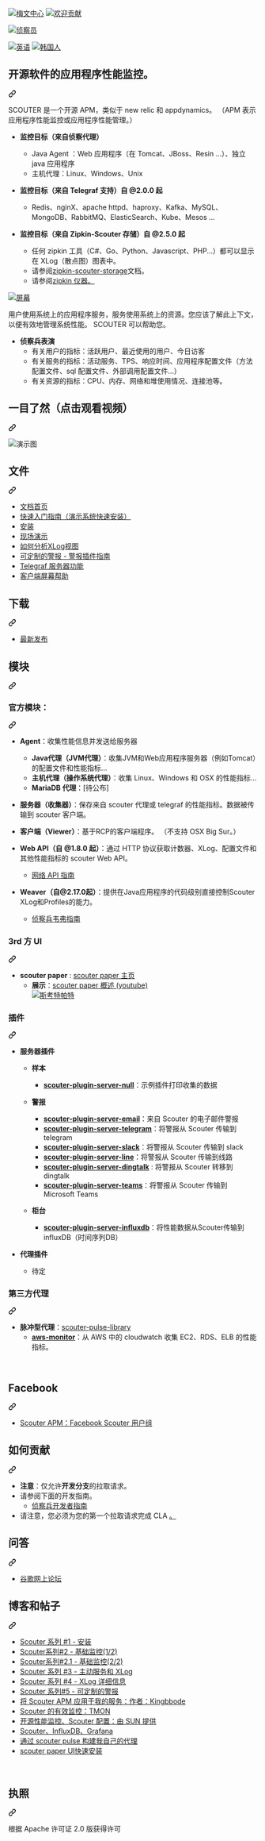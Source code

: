 <div class="Box-sc-g0xbh4-0 bJMeLZ js-snippet-clipboard-copy-unpositioned" data-hpc="true"><article class="markdown-body entry-content container-lg" itemprop="text"><p dir="auto"><a href="https://maven-badges.herokuapp.com/maven-central/io.github.scouter-project/scouter-parent" rel="nofollow"><img src="https://camo.githubusercontent.com/4aa9cfa762433fc3d3fa07e1dea9db450b4c7a88026b6dcc288a29d819a3ceb2/68747470733a2f2f6d6176656e2d6261646765732e6865726f6b756170702e636f6d2f6d6176656e2d63656e7472616c2f696f2e6769746875622e73636f757465722d70726f6a6563742f73636f757465722d706172656e742f62616467652e7376673f743d31" alt="梅文中心" data-canonical-src="https://maven-badges.herokuapp.com/maven-central/io.github.scouter-project/scouter-parent/badge.svg?t=1" style="max-width: 100%;"></a>
<a href="https://github.com/scouter-project/scouter/issues"><img src="https://camo.githubusercontent.com/8531ea80bc5e0ac96a01c1f2e18f168ca543ffd837522065bcf93f238774d4b8/68747470733a2f2f696d672e736869656c64732e696f2f62616467652f636f6e747269627574696f6e732d77656c636f6d652d627269676874677265656e2e7376673f7374796c653d666c6174" alt="欢迎贡献" data-canonical-src="https://img.shields.io/badge/contributions-welcome-brightgreen.svg?style=flat" style="max-width: 100%;"></a></p>
<p dir="auto"><a target="_blank" rel="noopener noreferrer" href="/scouter-project/scouter/blob/master/scouter.document/img/main/scouter-logo-w200.png"><img src="/scouter-project/scouter/raw/master/scouter.document/img/main/scouter-logo-w200.png" alt="侦察员" style="max-width: 100%;"></a></p>
<p dir="auto"><a href="/scouter-project/scouter/blob/master/README.md"><img src="https://camo.githubusercontent.com/d6026e7318c088fbb79f3bdbfcb5980d5c8a0c60efd8d723887578608b4b758d/68747470733a2f2f696d672e736869656c64732e696f2f62616467652f6c616e67756167652d456e676c6973682d6f72616e67652e737667" alt="英语" data-canonical-src="https://img.shields.io/badge/language-English-orange.svg" style="max-width: 100%;"></a> <a href="/scouter-project/scouter/blob/master/README_kr.md"><img src="https://camo.githubusercontent.com/a26035bb1d06fa63974cabd6fe28ae002b59b3c8eded331fa63827389f460531/68747470733a2f2f696d672e736869656c64732e696f2f62616467652f6c616e67756167652d4b6f7265616e2d626c75652e737667" alt="韩国人" data-canonical-src="https://img.shields.io/badge/language-Korean-blue.svg" style="max-width: 100%;"></a></p>
<div class="markdown-heading" dir="auto"><h2 tabindex="-1" class="heading-element" dir="auto"><font style="vertical-align: inherit;"><font style="vertical-align: inherit;">开源软件的应用程序性能监控。</font></font></h2><a id="user-content-application-performance-monitoring-for-open-source-sws" class="anchor" aria-label="永久链接：开源软件的应用程序性能监控。" href="#application-performance-monitoring-for-open-source-sws"><svg class="octicon octicon-link" viewBox="0 0 16 16" version="1.1" width="16" height="16" aria-hidden="true"><path d="m7.775 3.275 1.25-1.25a3.5 3.5 0 1 1 4.95 4.95l-2.5 2.5a3.5 3.5 0 0 1-4.95 0 .751.751 0 0 1 .018-1.042.751.751 0 0 1 1.042-.018 1.998 1.998 0 0 0 2.83 0l2.5-2.5a2.002 2.002 0 0 0-2.83-2.83l-1.25 1.25a.751.751 0 0 1-1.042-.018.751.751 0 0 1-.018-1.042Zm-4.69 9.64a1.998 1.998 0 0 0 2.83 0l1.25-1.25a.751.751 0 0 1 1.042.018.751.751 0 0 1 .018 1.042l-1.25 1.25a3.5 3.5 0 1 1-4.95-4.95l2.5-2.5a3.5 3.5 0 0 1 4.95 0 .751.751 0 0 1-.018 1.042.751.751 0 0 1-1.042.018 1.998 1.998 0 0 0-2.83 0l-2.5 2.5a1.998 1.998 0 0 0 0 2.83Z"></path></svg></a></div>
<p dir="auto"><font style="vertical-align: inherit;"><font style="vertical-align: inherit;">SCOUTER 是一个开源 APM，类似于 new relic 和 appdynamics。 （APM 表示应用程序性能监控或应用程序性能管理。）</font></font></p>
<ul dir="auto">
<li>
<p dir="auto"><strong><font style="vertical-align: inherit;"><font style="vertical-align: inherit;">监控目标（来自侦察代理）</font></font></strong></p>
<ul dir="auto">
<li><font style="vertical-align: inherit;"><font style="vertical-align: inherit;">Java Agent ：Web 应用程序（在 Tomcat、JBoss、Resin ...）、独立 java 应用程序</font></font></li>
<li><font style="vertical-align: inherit;"><font style="vertical-align: inherit;">主机代理：Linux、Windows、Unix</font></font></li>
</ul>
</li>
<li>
<p dir="auto"><strong><font style="vertical-align: inherit;"><font style="vertical-align: inherit;">监控目标（来自 Telegraf 支持）自 @2.0.0 起</font></font></strong></p>
<ul dir="auto">
<li><font style="vertical-align: inherit;"><font style="vertical-align: inherit;">Redis、nginX、apache httpd、haproxy、Kafka、MySQL、MongoDB、RabbitMQ、ElasticSearch、Kube、Mesos ...</font></font></li>
</ul>
</li>
<li>
<p dir="auto"><strong><font style="vertical-align: inherit;"><font style="vertical-align: inherit;">监控目标（来自 Zipkin-Scouter 存储）自 @2.5.0 起</font></font></strong></p>
<ul dir="auto">
<li><font style="vertical-align: inherit;"><font style="vertical-align: inherit;">任何 zipkin 工具（C#、Go、Python、Javascript、PHP...）都可以显示在 XLog（散点图）图表中。</font></font></li>
<li><font style="vertical-align: inherit;"><font style="vertical-align: inherit;">请参阅</font></font><a href="https://github.com/scouter-project/zipkin-scouter"><font style="vertical-align: inherit;"><font style="vertical-align: inherit;">zipkin-scouter-storage</font></font></a><font style="vertical-align: inherit;"><font style="vertical-align: inherit;">文档。</font></font></li>
<li><font style="vertical-align: inherit;"><font style="vertical-align: inherit;">请参阅</font></font><a href="https://zipkin.io/pages/extensions_choices.html" rel="nofollow"><font style="vertical-align: inherit;"><font style="vertical-align: inherit;">zipkin 仪器。</font></font></a></li>
</ul>
</li>
</ul>
<p dir="auto"><a target="_blank" rel="noopener noreferrer" href="/scouter-project/scouter/blob/master/scouter.document/img/main/dashboard-sample-1.png"><img src="/scouter-project/scouter/raw/master/scouter.document/img/main/dashboard-sample-1.png" alt="屏幕" style="max-width: 100%;"></a></p>
<p dir="auto"><font style="vertical-align: inherit;"><font style="vertical-align: inherit;">用户使用系统上的应用程序服务，服务使用系统上的资源。您应该了解此上下文，以便有效地管理系统性能。 SCOUTER 可以帮助您。</font></font></p>
<ul dir="auto">
<li><strong><font style="vertical-align: inherit;"><font style="vertical-align: inherit;">侦察兵表演</font></font></strong>
<ul dir="auto">
<li><font style="vertical-align: inherit;"><font style="vertical-align: inherit;">有关用户的指标：活跃用户、最近使用的用户、今日访客</font></font></li>
<li><font style="vertical-align: inherit;"><font style="vertical-align: inherit;">有关服务的指标：活动服务、TPS、响应时间、应用程序配置文件（方法配置文件、sql 配置文件、外部调用配置文件...）</font></font></li>
<li><font style="vertical-align: inherit;"><font style="vertical-align: inherit;">有关资源的指标：CPU、内存、网络和堆使用情况、连接池等。</font></font></li>
</ul>
</li>
</ul>
<div class="markdown-heading" dir="auto"><h2 tabindex="-1" class="heading-element" dir="auto"><font style="vertical-align: inherit;"><font style="vertical-align: inherit;">一目了然（点击观看视频）</font></font></h2><a id="user-content-at-a-glanceclick-to-watch-the-video" class="anchor" aria-label="永久链接：概览（点击观看视频）" href="#at-a-glanceclick-to-watch-the-video"><svg class="octicon octicon-link" viewBox="0 0 16 16" version="1.1" width="16" height="16" aria-hidden="true"><path d="m7.775 3.275 1.25-1.25a3.5 3.5 0 1 1 4.95 4.95l-2.5 2.5a3.5 3.5 0 0 1-4.95 0 .751.751 0 0 1 .018-1.042.751.751 0 0 1 1.042-.018 1.998 1.998 0 0 0 2.83 0l2.5-2.5a2.002 2.002 0 0 0-2.83-2.83l-1.25 1.25a.751.751 0 0 1-1.042-.018.751.751 0 0 1-.018-1.042Zm-4.69 9.64a1.998 1.998 0 0 0 2.83 0l1.25-1.25a.751.751 0 0 1 1.042.018.751.751 0 0 1 .018 1.042l-1.25 1.25a3.5 3.5 0 1 1-4.95-4.95l2.5-2.5a3.5 3.5 0 0 1 4.95 0 .751.751 0 0 1-.018 1.042.751.751 0 0 1-1.042.018 1.998 1.998 0 0 0-2.83 0l-2.5 2.5a1.998 1.998 0 0 0 0 2.83Z"></path></svg></a></div>
<p dir="auto"><animated-image data-catalyst=""><a href="https://youtu.be/iuArTzsD7Ws" rel="nofollow" data-target="animated-image.originalLink"><img src="https://github.com/scouter-project/scouter/raw/master/scouter.document/img/main/scouter-movie.gif" alt="演示图" style="max-width: 100%; display: inline-block;" data-target="animated-image.originalImage"></a>
       
<div class="markdown-heading" dir="auto"><h2 tabindex="-1" class="heading-element" dir="auto"><font style="vertical-align: inherit;"><font style="vertical-align: inherit;">文件</font></font></h2><a id="user-content-documents" class="anchor" aria-label="永久链接：文档" href="#documents"><svg class="octicon octicon-link" viewBox="0 0 16 16" version="1.1" width="16" height="16" aria-hidden="true"><path d="m7.775 3.275 1.25-1.25a3.5 3.5 0 1 1 4.95 4.95l-2.5 2.5a3.5 3.5 0 0 1-4.95 0 .751.751 0 0 1 .018-1.042.751.751 0 0 1 1.042-.018 1.998 1.998 0 0 0 2.83 0l2.5-2.5a2.002 2.002 0 0 0-2.83-2.83l-1.25 1.25a.751.751 0 0 1-1.042-.018.751.751 0 0 1-.018-1.042Zm-4.69 9.64a1.998 1.998 0 0 0 2.83 0l1.25-1.25a.751.751 0 0 1 1.042.018.751.751 0 0 1 .018 1.042l-1.25 1.25a3.5 3.5 0 1 1-4.95-4.95l2.5-2.5a3.5 3.5 0 0 1 4.95 0 .751.751 0 0 1-.018 1.042.751.751 0 0 1-1.042.018 1.998 1.998 0 0 0-2.83 0l-2.5 2.5a1.998 1.998 0 0 0 0 2.83Z"></path></svg></a></div>
<ul dir="auto">
<li><a href="/scouter-project/scouter/blob/master/scouter.document/index.md"><font style="vertical-align: inherit;"><font style="vertical-align: inherit;">文档首页</font></font></a></li>
<li><a href="/scouter-project/scouter/blob/master/scouter.document/main/Quick-Start.md"><font style="vertical-align: inherit;"><font style="vertical-align: inherit;">快速入门指南（演示系统快速安装）</font></font></a></li>
<li><a href="/scouter-project/scouter/blob/master/scouter.document/main/Setup.md"><font style="vertical-align: inherit;"><font style="vertical-align: inherit;">安装</font></font></a></li>
<li><a href="/scouter-project/scouter/blob/master/scouter.document/main/Live-Demo.md"><font style="vertical-align: inherit;"><font style="vertical-align: inherit;">现场演示</font></font></a></li>
<li><a href="/scouter-project/scouter/blob/master/scouter.document/client/Reading-XLog.md"><font style="vertical-align: inherit;"><font style="vertical-align: inherit;">如何分析XLog视图</font></font></a></li>
<li><a href="/scouter-project/scouter/blob/master/scouter.document/main/Alert-Plugin-Guide.md"><font style="vertical-align: inherit;"><font style="vertical-align: inherit;">可定制的警报 - 警报插件指南</font></font></a></li>
<li><a href="/scouter-project/scouter/blob/master/scouter.document/main/Telegraf-Server.md"><font style="vertical-align: inherit;"><font style="vertical-align: inherit;">Telegraf 服务器功能</font></font></a></li>
<li><a href="/scouter-project/scouter/blob/master/scouter.document/client/How-To-Use-Client.md"><font style="vertical-align: inherit;"><font style="vertical-align: inherit;">客户端屏幕帮助</font></font></a></li>
</ul>
<div class="markdown-heading" dir="auto"><h2 tabindex="-1" class="heading-element" dir="auto"><font style="vertical-align: inherit;"><font style="vertical-align: inherit;">下载</font></font></h2><a id="user-content-download" class="anchor" aria-label="永久链接： 下载" href="#download"><svg class="octicon octicon-link" viewBox="0 0 16 16" version="1.1" width="16" height="16" aria-hidden="true"><path d="m7.775 3.275 1.25-1.25a3.5 3.5 0 1 1 4.95 4.95l-2.5 2.5a3.5 3.5 0 0 1-4.95 0 .751.751 0 0 1 .018-1.042.751.751 0 0 1 1.042-.018 1.998 1.998 0 0 0 2.83 0l2.5-2.5a2.002 2.002 0 0 0-2.83-2.83l-1.25 1.25a.751.751 0 0 1-1.042-.018.751.751 0 0 1-.018-1.042Zm-4.69 9.64a1.998 1.998 0 0 0 2.83 0l1.25-1.25a.751.751 0 0 1 1.042.018.751.751 0 0 1 .018 1.042l-1.25 1.25a3.5 3.5 0 1 1-4.95-4.95l2.5-2.5a3.5 3.5 0 0 1 4.95 0 .751.751 0 0 1-.018 1.042.751.751 0 0 1-1.042.018 1.998 1.998 0 0 0-2.83 0l-2.5 2.5a1.998 1.998 0 0 0 0 2.83Z"></path></svg></a></div>
<ul dir="auto">
<li><a href="https://github.com/scouter-project/scouter/releases/"><font style="vertical-align: inherit;"><font style="vertical-align: inherit;">最新发布</font></font></a></li>
</ul>
<div class="markdown-heading" dir="auto"><h2 tabindex="-1" class="heading-element" dir="auto"><font style="vertical-align: inherit;"><font style="vertical-align: inherit;">模块</font></font></h2><a id="user-content-modules" class="anchor" aria-label="永久链接：模块" href="#modules"><svg class="octicon octicon-link" viewBox="0 0 16 16" version="1.1" width="16" height="16" aria-hidden="true"><path d="m7.775 3.275 1.25-1.25a3.5 3.5 0 1 1 4.95 4.95l-2.5 2.5a3.5 3.5 0 0 1-4.95 0 .751.751 0 0 1 .018-1.042.751.751 0 0 1 1.042-.018 1.998 1.998 0 0 0 2.83 0l2.5-2.5a2.002 2.002 0 0 0-2.83-2.83l-1.25 1.25a.751.751 0 0 1-1.042-.018.751.751 0 0 1-.018-1.042Zm-4.69 9.64a1.998 1.998 0 0 0 2.83 0l1.25-1.25a.751.751 0 0 1 1.042.018.751.751 0 0 1 .018 1.042l-1.25 1.25a3.5 3.5 0 1 1-4.95-4.95l2.5-2.5a3.5 3.5 0 0 1 4.95 0 .751.751 0 0 1-.018 1.042.751.751 0 0 1-1.042.018 1.998 1.998 0 0 0-2.83 0l-2.5 2.5a1.998 1.998 0 0 0 0 2.83Z"></path></svg></a></div>
<div class="markdown-heading" dir="auto"><h3 tabindex="-1" class="heading-element" dir="auto"><font style="vertical-align: inherit;"><font style="vertical-align: inherit;">官方模块：</font></font></h3><a id="user-content-official-modules" class="anchor" aria-label="永久链接：官方模块：" href="#official-modules"><svg class="octicon octicon-link" viewBox="0 0 16 16" version="1.1" width="16" height="16" aria-hidden="true"><path d="m7.775 3.275 1.25-1.25a3.5 3.5 0 1 1 4.95 4.95l-2.5 2.5a3.5 3.5 0 0 1-4.95 0 .751.751 0 0 1 .018-1.042.751.751 0 0 1 1.042-.018 1.998 1.998 0 0 0 2.83 0l2.5-2.5a2.002 2.002 0 0 0-2.83-2.83l-1.25 1.25a.751.751 0 0 1-1.042-.018.751.751 0 0 1-.018-1.042Zm-4.69 9.64a1.998 1.998 0 0 0 2.83 0l1.25-1.25a.751.751 0 0 1 1.042.018.751.751 0 0 1 .018 1.042l-1.25 1.25a3.5 3.5 0 1 1-4.95-4.95l2.5-2.5a3.5 3.5 0 0 1 4.95 0 .751.751 0 0 1-.018 1.042.751.751 0 0 1-1.042.018 1.998 1.998 0 0 0-2.83 0l-2.5 2.5a1.998 1.998 0 0 0 0 2.83Z"></path></svg></a></div>
<ul dir="auto">
<li>
<p dir="auto"><strong><font style="vertical-align: inherit;"><font style="vertical-align: inherit;">Agent</font></font></strong><font style="vertical-align: inherit;"><font style="vertical-align: inherit;">：收集性能信息并发送给服务器</font></font></p>
<ul dir="auto">
<li><strong><font style="vertical-align: inherit;"><font style="vertical-align: inherit;">Java代理（JVM代理）</font></font></strong><font style="vertical-align: inherit;"><font style="vertical-align: inherit;">：收集JVM和Web应用程序服务器（例如Tomcat）的配置文件和性能指标...</font></font></li>
<li><strong><font style="vertical-align: inherit;"><font style="vertical-align: inherit;">主机代理（操作系统代理）</font></font></strong><font style="vertical-align: inherit;"><font style="vertical-align: inherit;">：收集 Linux、Windows 和 OSX 的性能指标...</font></font></li>
<li><strong><font style="vertical-align: inherit;"><font style="vertical-align: inherit;">MariaDB 代理</font></font></strong><font style="vertical-align: inherit;"><font style="vertical-align: inherit;">：[待公布]</font></font></li>
</ul>
</li>
<li>
<p dir="auto"><strong><font style="vertical-align: inherit;"><font style="vertical-align: inherit;">服务器（收集器）</font></font></strong><font style="vertical-align: inherit;"><font style="vertical-align: inherit;">：保存来自 scouter 代理或 telegraf 的性能指标。数据被传输到 scouter 客户端。</font></font></p>
</li>
<li>
<p dir="auto"><strong><font style="vertical-align: inherit;"><font style="vertical-align: inherit;">客户端（Viewer）</font></font></strong><font style="vertical-align: inherit;"><font style="vertical-align: inherit;">：基于RCP的客户端程序。 （不支持 OSX Big Sur。）</font></font></p>
</li>
<li>
<p dir="auto"><strong><font style="vertical-align: inherit;"><font style="vertical-align: inherit;">Web API（自 @1.8.0 起）</font></font></strong><font style="vertical-align: inherit;"><font style="vertical-align: inherit;">：通过 HTTP 协议获取计数器、XLog、配置文件和其他性能指标的 scouter Web API。</font></font></p>
<ul dir="auto">
<li><a href="/scouter-project/scouter/blob/master/scouter.document/tech/Web-API-Guide.md"><font style="vertical-align: inherit;"><font style="vertical-align: inherit;">网络 API 指南</font></font></a></li>
</ul>
</li>
<li>
<p dir="auto"><strong><font style="vertical-align: inherit;"><font style="vertical-align: inherit;">Weaver（自@2.17.0起）</font></font></strong><font style="vertical-align: inherit;"><font style="vertical-align: inherit;">：提供在Java应用程序的代码级别直接控制Scouter XLog和Profiles的能力。</font></font></p>
<ul dir="auto">
<li><a href="/scouter-project/scouter/blob/master/scouter.document/weaver/Weaver-Guide.md"><font style="vertical-align: inherit;"><font style="vertical-align: inherit;">侦察兵韦弗指南</font></font></a></li>
</ul>
</li>
</ul>
<div class="markdown-heading" dir="auto"><h3 tabindex="-1" class="heading-element" dir="auto"><font style="vertical-align: inherit;"><font style="vertical-align: inherit;">3rd 方 UI</font></font></h3><a id="user-content-3rd-party-uis" class="anchor" aria-label="永久链接：第 3 方 UI" href="#3rd-party-uis"><svg class="octicon octicon-link" viewBox="0 0 16 16" version="1.1" width="16" height="16" aria-hidden="true"><path d="m7.775 3.275 1.25-1.25a3.5 3.5 0 1 1 4.95 4.95l-2.5 2.5a3.5 3.5 0 0 1-4.95 0 .751.751 0 0 1 .018-1.042.751.751 0 0 1 1.042-.018 1.998 1.998 0 0 0 2.83 0l2.5-2.5a2.002 2.002 0 0 0-2.83-2.83l-1.25 1.25a.751.751 0 0 1-1.042-.018.751.751 0 0 1-.018-1.042Zm-4.69 9.64a1.998 1.998 0 0 0 2.83 0l1.25-1.25a.751.751 0 0 1 1.042.018.751.751 0 0 1 .018 1.042l-1.25 1.25a3.5 3.5 0 1 1-4.95-4.95l2.5-2.5a3.5 3.5 0 0 1 4.95 0 .751.751 0 0 1-.018 1.042.751.751 0 0 1-1.042.018 1.998 1.998 0 0 0-2.83 0l-2.5 2.5a1.998 1.998 0 0 0 0 2.83Z"></path></svg></a></div>
<ul dir="auto">
<li><strong><font style="vertical-align: inherit;"><font style="vertical-align: inherit;">scouter paper</font></font></strong><font style="vertical-align: inherit;"><font style="vertical-align: inherit;"> : </font></font><a href="https://scouter-contrib.github.io/scouter-paper/" rel="nofollow"><font style="vertical-align: inherit;"><font style="vertical-align: inherit;">scouter paper 主页</font></font></a>
<ul dir="auto">
<li><strong><font style="vertical-align: inherit;"><font style="vertical-align: inherit;">展示</font></font></strong><font style="vertical-align: inherit;"><font style="vertical-align: inherit;">：</font></font><a href="https://www.youtube.com/watch?v=NjJ0dGhdIbU" rel="nofollow"><font style="vertical-align: inherit;"><font style="vertical-align: inherit;">scouter paper 概述 (youtube)</font></font></a><br>
<a href="https://www.youtube.com/watch?v=NjJ0dGhdIbU" rel="nofollow"><img src="https://camo.githubusercontent.com/9ccafb251e4b5a7a5ee2c7b8541542289a7dedeece4a6194df3f968a688f947c/68747470733a2f2f73636f757465722d636f6e747269622e6769746875622e696f2f73636f757465722d70617065722f696d672f696d6731322e706e67" alt="斯考特帕特" data-canonical-src="https://scouter-contrib.github.io/scouter-paper/img/img12.png" style="max-width: 100%;"></a></li>
</ul>
</li>
</ul>
<div class="markdown-heading" dir="auto"><h3 tabindex="-1" class="heading-element" dir="auto"><font style="vertical-align: inherit;"><font style="vertical-align: inherit;">插件</font></font></h3><a id="user-content-plugins" class="anchor" aria-label="永久链接：插件" href="#plugins"><svg class="octicon octicon-link" viewBox="0 0 16 16" version="1.1" width="16" height="16" aria-hidden="true"><path d="m7.775 3.275 1.25-1.25a3.5 3.5 0 1 1 4.95 4.95l-2.5 2.5a3.5 3.5 0 0 1-4.95 0 .751.751 0 0 1 .018-1.042.751.751 0 0 1 1.042-.018 1.998 1.998 0 0 0 2.83 0l2.5-2.5a2.002 2.002 0 0 0-2.83-2.83l-1.25 1.25a.751.751 0 0 1-1.042-.018.751.751 0 0 1-.018-1.042Zm-4.69 9.64a1.998 1.998 0 0 0 2.83 0l1.25-1.25a.751.751 0 0 1 1.042.018.751.751 0 0 1 .018 1.042l-1.25 1.25a3.5 3.5 0 1 1-4.95-4.95l2.5-2.5a3.5 3.5 0 0 1 4.95 0 .751.751 0 0 1-.018 1.042.751.751 0 0 1-1.042.018 1.998 1.998 0 0 0-2.83 0l-2.5 2.5a1.998 1.998 0 0 0 0 2.83Z"></path></svg></a></div>
<ul dir="auto">
<li>
<p dir="auto"><strong><font style="vertical-align: inherit;"><font style="vertical-align: inherit;">服务器插件</font></font></strong></p>
<ul dir="auto">
<li>
<p dir="auto"><strong><font style="vertical-align: inherit;"><font style="vertical-align: inherit;">样本</font></font></strong></p>
<ul dir="auto">
<li><strong><a href="https://github.com/scouter-project/scouter-plugin-server-null"><font style="vertical-align: inherit;"><font style="vertical-align: inherit;">scouter-plugin-server-null</font></font></a></strong><font style="vertical-align: inherit;"><font style="vertical-align: inherit;">：示例插件打印收集的数据</font></font></li>
</ul>
</li>
<li>
<p dir="auto"><strong><font style="vertical-align: inherit;"><font style="vertical-align: inherit;">警报</font></font></strong></p>
<ul dir="auto">
<li><strong><a href="https://github.com/scouter-contrib/scouter-plugin-server-alert-email"><font style="vertical-align: inherit;"><font style="vertical-align: inherit;">scouter-plugin-server-email</font></font></a></strong><font style="vertical-align: inherit;"><font style="vertical-align: inherit;">：来自 Scouter 的电子邮件警报</font></font></li>
<li><strong><a href="https://github.com/scouter-contrib/scouter-plugin-server-alert-telegram"><font style="vertical-align: inherit;"><font style="vertical-align: inherit;">scouter-plugin-server-telegram</font></font></a></strong><font style="vertical-align: inherit;"><font style="vertical-align: inherit;">：将警报从 Scouter 传输到 telegram</font></font></li>
<li><strong><a href="https://github.com/scouter-contrib/scouter-plugin-server-alert-slack"><font style="vertical-align: inherit;"><font style="vertical-align: inherit;">scouter-plugin-server-slack</font></font></a></strong><font style="vertical-align: inherit;"><font style="vertical-align: inherit;">：将警报从 Scouter 传输到 slack</font></font></li>
<li><strong><a href="https://github.com/scouter-contrib/scouter-plugin-server-alert-line"><font style="vertical-align: inherit;"><font style="vertical-align: inherit;">scouter-plugin-server-line</font></font></a></strong><font style="vertical-align: inherit;"><font style="vertical-align: inherit;">：将警报从 Scouter 传输到线路</font></font></li>
<li><strong><a href="https://github.com/scouter-contrib/scouter-plugin-server-alert-dingtalk"><font style="vertical-align: inherit;"><font style="vertical-align: inherit;">scouter-plugin-server-dingtalk</font></font></a></strong><font style="vertical-align: inherit;"><font style="vertical-align: inherit;"> : 将警报从 Scouter 转移到 dingtalk</font></font></li>
<li><strong><a href="https://github.com/scouter-contrib/scouter-plugin-server-alert-teams"><font style="vertical-align: inherit;"><font style="vertical-align: inherit;">scouter-plugin-server-teams</font></font></a></strong><font style="vertical-align: inherit;"><font style="vertical-align: inherit;">：将警报从 Scouter 传输到 Microsoft Teams</font></font></li>
</ul>
</li>
<li>
<p dir="auto"><strong><font style="vertical-align: inherit;"><font style="vertical-align: inherit;">柜台</font></font></strong></p>
<ul dir="auto">
<li><strong><a href="https://github.com/scouter-contrib/scouter-plugin-server-influxdb"><font style="vertical-align: inherit;"><font style="vertical-align: inherit;">scouter-plugin-server-influxdb</font></font></a></strong><font style="vertical-align: inherit;"><font style="vertical-align: inherit;">：将性能数据从Scouter传输到influxDB（时间序列DB）</font></font></li>
</ul>
</li>
</ul>
</li>
<li>
<p dir="auto"><strong><font style="vertical-align: inherit;"><font style="vertical-align: inherit;">代理插件</font></font></strong></p>
<ul dir="auto">
<li><font style="vertical-align: inherit;"><font style="vertical-align: inherit;">待定</font></font></li>
</ul>
</li>
</ul>
<div class="markdown-heading" dir="auto"><h3 tabindex="-1" class="heading-element" dir="auto"><font style="vertical-align: inherit;"><font style="vertical-align: inherit;">第三方代理</font></font></h3><a id="user-content-3rd-party-agent" class="anchor" aria-label="永久链接：第 3 方代理" href="#3rd-party-agent"><svg class="octicon octicon-link" viewBox="0 0 16 16" version="1.1" width="16" height="16" aria-hidden="true"><path d="m7.775 3.275 1.25-1.25a3.5 3.5 0 1 1 4.95 4.95l-2.5 2.5a3.5 3.5 0 0 1-4.95 0 .751.751 0 0 1 .018-1.042.751.751 0 0 1 1.042-.018 1.998 1.998 0 0 0 2.83 0l2.5-2.5a2.002 2.002 0 0 0-2.83-2.83l-1.25 1.25a.751.751 0 0 1-1.042-.018.751.751 0 0 1-.018-1.042Zm-4.69 9.64a1.998 1.998 0 0 0 2.83 0l1.25-1.25a.751.751 0 0 1 1.042.018.751.751 0 0 1 .018 1.042l-1.25 1.25a3.5 3.5 0 1 1-4.95-4.95l2.5-2.5a3.5 3.5 0 0 1 4.95 0 .751.751 0 0 1-.018 1.042.751.751 0 0 1-1.042.018 1.998 1.998 0 0 0-2.83 0l-2.5 2.5a1.998 1.998 0 0 0 0 2.83Z"></path></svg></a></div>
<ul dir="auto">
<li><strong><font style="vertical-align: inherit;"><font style="vertical-align: inherit;">脉冲型代理</font></font></strong><font style="vertical-align: inherit;"><font style="vertical-align: inherit;">：</font></font><a href="https://github.com/scouter-contrib/scouter-pulse"><font style="vertical-align: inherit;"><font style="vertical-align: inherit;">scouter-pulse-library</font></font></a>
<ul dir="auto">
<li><strong><a href="https://github.com/nices96/scouter-pulse-aws-monitor"><font style="vertical-align: inherit;"><font style="vertical-align: inherit;">aws-monitor</font></font></a></strong><font style="vertical-align: inherit;"><font style="vertical-align: inherit;">：从 AWS 中的 cloudwatch 收集 EC2、RDS、ELB 的性能指标。</font></font></li>
</ul>
</li>
</ul>
<br>
<div class="markdown-heading" dir="auto"><h2 tabindex="-1" class="heading-element" dir="auto"><font style="vertical-align: inherit;"><font style="vertical-align: inherit;">Facebook</font></font></h2><a id="user-content-facebook" class="anchor" aria-label="永久链接：脸书" href="#facebook"><svg class="octicon octicon-link" viewBox="0 0 16 16" version="1.1" width="16" height="16" aria-hidden="true"><path d="m7.775 3.275 1.25-1.25a3.5 3.5 0 1 1 4.95 4.95l-2.5 2.5a3.5 3.5 0 0 1-4.95 0 .751.751 0 0 1 .018-1.042.751.751 0 0 1 1.042-.018 1.998 1.998 0 0 0 2.83 0l2.5-2.5a2.002 2.002 0 0 0-2.83-2.83l-1.25 1.25a.751.751 0 0 1-1.042-.018.751.751 0 0 1-.018-1.042Zm-4.69 9.64a1.998 1.998 0 0 0 2.83 0l1.25-1.25a.751.751 0 0 1 1.042.018.751.751 0 0 1 .018 1.042l-1.25 1.25a3.5 3.5 0 1 1-4.95-4.95l2.5-2.5a3.5 3.5 0 0 1 4.95 0 .751.751 0 0 1-.018 1.042.751.751 0 0 1-1.042.018 1.998 1.998 0 0 0-2.83 0l-2.5 2.5a1.998 1.998 0 0 0 0 2.83Z"></path></svg></a></div>
<ul dir="auto">
<li><a href="https://www.facebook.com/groups/scouterapm/" rel="nofollow"><font style="vertical-align: inherit;"><font style="vertical-align: inherit;">Scouter APM：Facebook Scouter 用户组</font></font></a></li>
</ul>
<div class="markdown-heading" dir="auto"><h2 tabindex="-1" class="heading-element" dir="auto"><font style="vertical-align: inherit;"><font style="vertical-align: inherit;">如何贡献</font></font></h2><a id="user-content-how-to-contribute" class="anchor" aria-label="永久链接：如何贡献" href="#how-to-contribute"><svg class="octicon octicon-link" viewBox="0 0 16 16" version="1.1" width="16" height="16" aria-hidden="true"><path d="m7.775 3.275 1.25-1.25a3.5 3.5 0 1 1 4.95 4.95l-2.5 2.5a3.5 3.5 0 0 1-4.95 0 .751.751 0 0 1 .018-1.042.751.751 0 0 1 1.042-.018 1.998 1.998 0 0 0 2.83 0l2.5-2.5a2.002 2.002 0 0 0-2.83-2.83l-1.25 1.25a.751.751 0 0 1-1.042-.018.751.751 0 0 1-.018-1.042Zm-4.69 9.64a1.998 1.998 0 0 0 2.83 0l1.25-1.25a.751.751 0 0 1 1.042.018.751.751 0 0 1 .018 1.042l-1.25 1.25a3.5 3.5 0 1 1-4.95-4.95l2.5-2.5a3.5 3.5 0 0 1 4.95 0 .751.751 0 0 1-.018 1.042.751.751 0 0 1-1.042.018 1.998 1.998 0 0 0-2.83 0l-2.5 2.5a1.998 1.998 0 0 0 0 2.83Z"></path></svg></a></div>
<ul dir="auto">
<li><strong><font style="vertical-align: inherit;"><font style="vertical-align: inherit;">注意</font></font></strong><font style="vertical-align: inherit;"><font style="vertical-align: inherit;">：仅允许</font></font><strong><font style="vertical-align: inherit;"><font style="vertical-align: inherit;">开发分支</font></font></strong><font style="vertical-align: inherit;"><font style="vertical-align: inherit;">的拉取请求。</font></font></li>
<li><font style="vertical-align: inherit;"><font style="vertical-align: inherit;">请参阅下面的开发指南。
</font></font><ul dir="auto">
<li><a href="/scouter-project/scouter/blob/master/scouter.document/tech/Developer-Guide.md"><font style="vertical-align: inherit;"><font style="vertical-align: inherit;">侦察兵开发者指南</font></font></a></li>
</ul>
</li>
<li><font style="vertical-align: inherit;"><font style="vertical-align: inherit;">请注意，您必须为您的第一个拉取请求</font><font style="vertical-align: inherit;">完成 CLA </font></font><a href="http://goo.gl/forms/xSmYs8qM9J" rel="nofollow"><font style="vertical-align: inherit;"><font style="vertical-align: inherit;">。</font></font></a><font style="vertical-align: inherit;"></font></li>
</ul>
<div class="markdown-heading" dir="auto"><h2 tabindex="-1" class="heading-element" dir="auto"><font style="vertical-align: inherit;"><font style="vertical-align: inherit;">问答</font></font></h2><a id="user-content-qa" class="anchor" aria-label="永久链接：问答" href="#qa"><svg class="octicon octicon-link" viewBox="0 0 16 16" version="1.1" width="16" height="16" aria-hidden="true"><path d="m7.775 3.275 1.25-1.25a3.5 3.5 0 1 1 4.95 4.95l-2.5 2.5a3.5 3.5 0 0 1-4.95 0 .751.751 0 0 1 .018-1.042.751.751 0 0 1 1.042-.018 1.998 1.998 0 0 0 2.83 0l2.5-2.5a2.002 2.002 0 0 0-2.83-2.83l-1.25 1.25a.751.751 0 0 1-1.042-.018.751.751 0 0 1-.018-1.042Zm-4.69 9.64a1.998 1.998 0 0 0 2.83 0l1.25-1.25a.751.751 0 0 1 1.042.018.751.751 0 0 1 .018 1.042l-1.25 1.25a3.5 3.5 0 1 1-4.95-4.95l2.5-2.5a3.5 3.5 0 0 1 4.95 0 .751.751 0 0 1-.018 1.042.751.751 0 0 1-1.042.018 1.998 1.998 0 0 0-2.83 0l-2.5 2.5a1.998 1.998 0 0 0 0 2.83Z"></path></svg></a></div>
<ul dir="auto">
<li><a href="https://groups.google.com/forum/#!forum/scouter-project" rel="nofollow"><font style="vertical-align: inherit;"><font style="vertical-align: inherit;">谷歌网上论坛</font></font></a></li>
</ul>
<div class="markdown-heading" dir="auto"><h2 tabindex="-1" class="heading-element" dir="auto"><font style="vertical-align: inherit;"><font style="vertical-align: inherit;">博客和帖子</font></font></h2><a id="user-content-blogging--posts" class="anchor" aria-label="永久链接：博客和帖子" href="#blogging--posts"><svg class="octicon octicon-link" viewBox="0 0 16 16" version="1.1" width="16" height="16" aria-hidden="true"><path d="m7.775 3.275 1.25-1.25a3.5 3.5 0 1 1 4.95 4.95l-2.5 2.5a3.5 3.5 0 0 1-4.95 0 .751.751 0 0 1 .018-1.042.751.751 0 0 1 1.042-.018 1.998 1.998 0 0 0 2.83 0l2.5-2.5a2.002 2.002 0 0 0-2.83-2.83l-1.25 1.25a.751.751 0 0 1-1.042-.018.751.751 0 0 1-.018-1.042Zm-4.69 9.64a1.998 1.998 0 0 0 2.83 0l1.25-1.25a.751.751 0 0 1 1.042.018.751.751 0 0 1 .018 1.042l-1.25 1.25a3.5 3.5 0 1 1-4.95-4.95l2.5-2.5a3.5 3.5 0 0 1 4.95 0 .751.751 0 0 1-.018 1.042.751.751 0 0 1-1.042.018 1.998 1.998 0 0 0-2.83 0l-2.5 2.5a1.998 1.998 0 0 0 0 2.83Z"></path></svg></a></div>
<ul dir="auto">
<li><a href="https://translate.google.co.kr/translate?hl=ko&amp;sl=ko&amp;tl=en&amp;u=https%3A%2F%2Fgunsdevlog.blogspot.kr%2F2017%2F07%2Fscouter-apm-1.html" rel="nofollow"><font style="vertical-align: inherit;"><font style="vertical-align: inherit;">Scouter 系列 #1 - 安装</font></font></a></li>
<li><a href="https://translate.google.co.kr/translate?hl=ko&amp;sl=ko&amp;tl=en&amp;u=https%3A%2F%2Fgunsdevlog.blogspot.kr%2F2017%2F07%2Fscouter-apm-2-12.html" rel="nofollow"><font style="vertical-align: inherit;"><font style="vertical-align: inherit;">Scouter系列#2 - 基础监控(1/2)</font></font></a></li>
<li><a href="https://translate.google.co.kr/translate?hl=ko&amp;sl=ko&amp;tl=en&amp;u=https%3A%2F%2Fgunsdevlog.blogspot.kr%2F2017%2F07%2Fscouter-apm-basic-monitoring-2.html" rel="nofollow"><font style="vertical-align: inherit;"><font style="vertical-align: inherit;">Scouter系列#2.1 - 基础监控(2/2)</font></font></a></li>
<li><a href="https://translate.google.co.kr/translate?hl=ko&amp;sl=ko&amp;tl=en&amp;u=http%3A%2F%2Fgunsdevlog.blogspot.kr%2F2018%2F05%2Fscouter-apm-xlog-howto.html" rel="nofollow"><font style="vertical-align: inherit;"><font style="vertical-align: inherit;">Scouter 系列 #3 - 主动服务和 XLog</font></font></a></li>
<li><a href="https://translate.google.co.kr/translate?hl=ko&amp;sl=ko&amp;tl=en&amp;u=http%3A%2F%2Fgunsdevlog.blogspot.kr%2F2018%2F05%2Fscouter-apm-active-service-xlog.html" rel="nofollow"><font style="vertical-align: inherit;"><font style="vertical-align: inherit;">Scouter 系列 #4 - XLog 详细信息</font></font></a></li>
<li><a href="https://translate.google.co.kr/translate?hl=ko&amp;sl=ko&amp;tl=en&amp;u=http%3A%2F%2Fgunsdevlog.blogspot.kr%2F2018%2F05%2Fscouter-customizable-alert.html" rel="nofollow"><font style="vertical-align: inherit;"><font style="vertical-align: inherit;">Scouter 系列#5 - 可定制的警报</font></font></a></li>
<li><a href="https://translate.google.co.kr/translate?hl=ko&amp;sl=ko&amp;tl=en&amp;u=http%3A%2F%2Fkingbbode.tistory.com%2F12" rel="nofollow"><font style="vertical-align: inherit;"><font style="vertical-align: inherit;">将 Scouter APM 应用于我的服务：作者：Kingbbode</font></font></a></li>
<li><a href="https://translate.google.co.kr/translate?hl=ko&amp;sl=ko&amp;tl=en&amp;u=http%3A%2F%2Fblog.naver.com%2FPostView.nhn%3FblogId%3Dtmondev%26logNo%3D220870505665" rel="nofollow"><font style="vertical-align: inherit;"><font style="vertical-align: inherit;">Scouter 的有效监控：TMON</font></font></a></li>
<li><a href="https://translate.google.co.kr/translate?hl=ko&amp;sl=ko&amp;tl=en&amp;u=http%3A%2F%2Fwww.popit.kr%2Fscouter-open-source-apm-config%2F" rel="nofollow"><font style="vertical-align: inherit;"><font style="vertical-align: inherit;">开源性能监控、Scouter 配置：由 SUN 提供</font></font></a></li>
<li><a href="https://translate.google.co.kr/translate?hl=ko&amp;sl=ko&amp;tl=en&amp;u=https%3A%2F%2Fgunleeblog.wordpress.com%2F2016%2F04%2F01%2Fopen-source-apm-scouter-influxdb-grafana-%25EC%2597%25B0%25EB%258F%2599-step-by-step%2F" rel="nofollow"><font style="vertical-align: inherit;"><font style="vertical-align: inherit;">Scouter、InfluxDB、Grafana</font></font></a></li>
<li><a href="https://translate.google.co.kr/translate?hl=ko&amp;sl=ko&amp;tl=en&amp;u=https%3A%2F%2Fgunleeblog.wordpress.com%2F2016%2F09%2F07%2Fscouter-pulse%25EB%25A5%25BC-%25EC%259D%25B4%25EC%259A%25A9%25ED%2595%2598%25EC%2597%25AC-%25EB%2582%2598%25EB%25A7%258C%25EC%259D%2598-agent-%25EB%25A7%258C%25EB%2593%25A4%25EA%25B8%25B0%2F" rel="nofollow"><font style="vertical-align: inherit;"><font style="vertical-align: inherit;">通过 scouter pulse 构建我自己的代理</font></font></a></li>
<li><a href="https://gunsdevlog.blogspot.kr/2018/04/scouter-web-ui-paper.html" rel="nofollow"><font style="vertical-align: inherit;"><font style="vertical-align: inherit;">scouter paper UI快速安装</font></font></a></li>
</ul>
<br>
<div class="markdown-heading" dir="auto"><h2 tabindex="-1" class="heading-element" dir="auto"><font style="vertical-align: inherit;"><font style="vertical-align: inherit;">执照</font></font></h2><a id="user-content-license" class="anchor" aria-label="永久链接：许可证" href="#license"><svg class="octicon octicon-link" viewBox="0 0 16 16" version="1.1" width="16" height="16" aria-hidden="true"><path d="m7.775 3.275 1.25-1.25a3.5 3.5 0 1 1 4.95 4.95l-2.5 2.5a3.5 3.5 0 0 1-4.95 0 .751.751 0 0 1 .018-1.042.751.751 0 0 1 1.042-.018 1.998 1.998 0 0 0 2.83 0l2.5-2.5a2.002 2.002 0 0 0-2.83-2.83l-1.25 1.25a.751.751 0 0 1-1.042-.018.751.751 0 0 1-.018-1.042Zm-4.69 9.64a1.998 1.998 0 0 0 2.83 0l1.25-1.25a.751.751 0 0 1 1.042.018.751.751 0 0 1 .018 1.042l-1.25 1.25a3.5 3.5 0 1 1-4.95-4.95l2.5-2.5a3.5 3.5 0 0 1 4.95 0 .751.751 0 0 1-.018 1.042.751.751 0 0 1-1.042.018 1.998 1.998 0 0 0-2.83 0l-2.5 2.5a1.998 1.998 0 0 0 0 2.83Z"></path></svg></a></div>
<p dir="auto"><font style="vertical-align: inherit;"><font style="vertical-align: inherit;">根据 Apache 许可证 2.0 版获得许可
</font></font><br></p>
</article></div>
